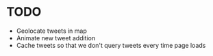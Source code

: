 TODO
====

* Geolocate tweets in map
* Animate new tweet addition
* Cache tweets so that we don't query tweets every time page loads
